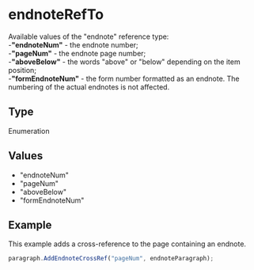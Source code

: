 # endnoteRefTo

Available values of the "endnote" reference type:\
-**"endnoteNum"** - the endnote number;\
-**"pageNum"** - the endnote page number;\
-**"aboveBelow"** - the words "above" or "below" depending on the item position;\
-**"formEndnoteNum"** - the form number formatted as an endnote. The numbering of the actual endnotes is not affected.

## Type

Enumeration

## Values

- "endnoteNum"
- "pageNum"
- "aboveBelow"
- "formEndnoteNum"


## Example

This example adds a cross-reference to the page containing an endnote.

```javascript editor-pptx
paragraph.AddEndnoteCrossRef("pageNum", endnoteParagraph);
```
